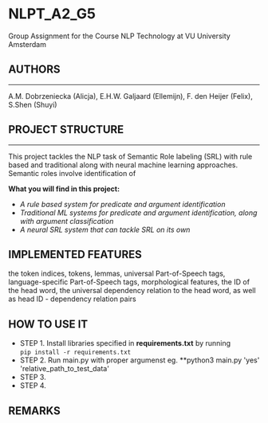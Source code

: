 # NLPT_A2_G5
Group Assignment for the Course NLP Technology at VU University Amsterdam

## AUTHORS
------------------
A.M. Dobrzeniecka (Alicja), E.H.W. Galjaard (Ellemijn), F. den Heijer (Felix), S.Shen (Shuyi)

## PROJECT STRUCTURE
-------------------
This project tackles the NLP task of Semantic Role labeling (SRL) with rule based and traditional along with neural machine learning approaches. Semantic roles involve identification of

**What you will find in this project:**
- _A rule based system for predicate and argument identification_
- _Traditional ML systems for predicate and argument identification, along with argument classification_
- _A neural SRL system that can tackle SRL on its own_

## IMPLEMENTED FEATURES

the token
indices, tokens, lemmas, universal Part-of-Speech tags, language-specific Part-of-Speech tags,
morphological features, the ID of the head word, the universal dependency relation to the head
word, as well as head ID - dependency relation pairs

## HOW TO USE IT
- STEP 1. Install libraries specified in **requirements.txt** by running    
    `pip install -r requirements.txt`    
- STEP 2. Run main.py with proper argumenst eg. **python3 main.py 'yes' 'relative_path_to_test_data'
- STEP 3.
- STEP 4.

## REMARKS
